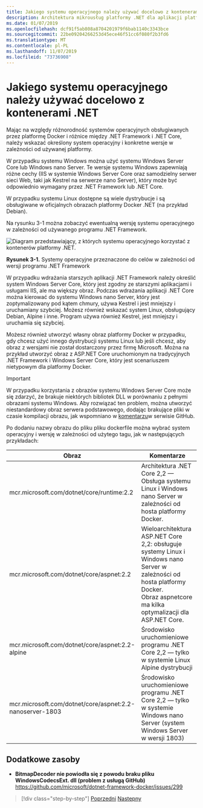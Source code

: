 ```yaml
---
title: Jakiego systemu operacyjnego należy używać docelowo z kontenerami .NET
description: Architektura mikrousług platformy .NET dla aplikacji platformy .NET w kontenerze | System operacyjny, który ma być przeznaczony dla kontenerów platformy .NET
ms.date: 01/07/2019
ms.openlocfilehash: dcf91f5ab808a8704201979f6bab1140c3343bce
ms.sourcegitcommit: 22be09204266253d45ece46f51cc6f080f2b3fd6
ms.translationtype: MT
ms.contentlocale: pl-PL
ms.lasthandoff: 11/07/2019
ms.locfileid: "73736908"
---
```

# <a name="what-os-to-target-with-net-containers"></a>Jakiego systemu operacyjnego należy używać docelowo z kontenerami .NET

Mając na względy różnorodność systemów operacyjnych obsługiwanych przez platformę Docker i różnice między .NET Framework i .NET Core, należy wskazać określony system operacyjny i konkretne wersje w zależności od używanej platformy.

W przypadku systemu Windows można użyć systemu Windows Server Core lub Windows nano Server. Te wersje systemu Windows zapewniają różne cechy (IIS w systemie Windows Server Core oraz samodzielny serwer sieci Web, taki jak Kestrel na serwerze nano Server), który może być odpowiednio wymagany przez .NET Framework lub .NET Core.

W przypadku systemu Linux dostępne są wiele dystrybucje i są obsługiwane w oficjalnych obrazach platformy Docker .NET (na przykład Debian).

Na rysunku 3-1 można zobaczyć ewentualną wersję systemu operacyjnego w zależności od używanego programu .NET Framework.

![Diagram przedstawiający, z których systemu operacyjnego korzystać z kontenerów platformy .NET.](./media/net-container-os-targets/targeting-operating-systems.png)

**Rysunek 3-1.** Systemy operacyjne przeznaczone do celów w zależności od wersji programu .NET Framework

W przypadku wdrażania starszych aplikacji .NET Framework należy określić system Windows Server Core, który jest zgodny ze starszymi aplikacjami i usługami IIS, ale ma większy obraz. Podczas wdrażania aplikacji .NET Core można kierować do systemu Windows nano Server, który jest zoptymalizowany pod kątem chmury, używa Kestrel i jest mniejszy i uruchamiany szybciej. Możesz również wskazać system Linux, obsługujący Debian, Alpine i inne. Program używa również Kestrel, jest mniejszy i uruchamia się szybciej.

Możesz również utworzyć własny obraz platformy Docker w przypadku, gdy chcesz użyć innego dystrybucji systemu Linux lub jeśli chcesz, aby obraz z wersjami nie został dostarczony przez firmę Microsoft. Można na przykład utworzyć obraz z ASP.NET Core uruchomionym na tradycyjnych .NET Framework i Windows Server Core, który jest scenariuszem nietypowym dla platformy Docker.

> [!IMPORTANT]
> W przypadku korzystania z obrazów systemu Windows Server Core może się zdarzyć, że brakuje niektórych bibliotek DLL w porównaniu z pełnymi obrazami systemu Windows. Aby rozwiązać ten problem, można utworzyć niestandardowy obraz serwera podstawowego, dodając brakujące pliki w czasie kompilacji obrazu, jak wspomniano w [komentarzu](https://github.com/microsoft/dotnet-framework-docker/issues/299#issuecomment-511537448)w serwisie GitHub.

Po dodaniu nazwy obrazu do pliku pliku dockerfile można wybrać system operacyjny i wersję w zależności od użytego tagu, jak w następujących przykładach:

| Obraz | Komentarze |
|-------|----------|
| mcr.microsoft.com/dotnet/core/runtime:2.2 | Architektura .NET Core 2,2 — Obsługa systemu Linux i Windows nano Server w zależności od hosta platformy Docker. |
| mcr.microsoft.com/dotnet/core/aspnet:2.2 | Wieloarchitektura ASP.NET Core 2,2: obsługuje systemy Linux i Windows nano Server w zależności od hosta platformy Docker. <br/> Obraz aspnetcore ma kilka optymalizacji dla ASP.NET Core. |
| mcr.microsoft.com/dotnet/core/aspnet:2.2-alpine | Środowisko uruchomieniowe programu .NET Core 2,2 — tylko w systemie Linux Alpine dystrybucji |
| mcr.microsoft.com/dotnet/core/aspnet:2.2-nanoserver-1803 | Środowisko uruchomieniowe programu .NET Core 2,2 — tylko w systemie Windows nano Server (system Windows Server w wersji 1803) |

## <a name="additional-resources"></a>Dodatkowe zasoby

- **BitmapDecoder nie powiodła się z powodu braku pliku WindowsCodecsExt. dll (problem z usługą GitHub)**  
  <https://github.com/microsoft/dotnet-framework-docker/issues/299>

> [!div class="step-by-step"]
> [Poprzedni](container-framework-choice-factors.md)
> [Następny](official-net-docker-images.md)
